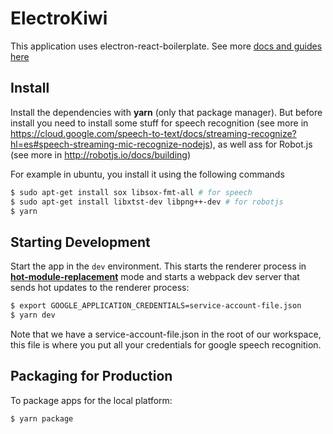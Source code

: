 # ElectroKiwi

This application uses electron-react-boilerplate.
See more [docs and guides here](https://electron-react-boilerplate.js.org/docs/installation)

## Install

Install the dependencies with **yarn** (only that package manager).
But before install you need to install some stuff for speech recognition (see more in https://cloud.google.com/speech-to-text/docs/streaming-recognize?hl=es#speech-streaming-mic-recognize-nodejs), as well ass for Robot.js (see more in http://robotjs.io/docs/building)

For example in ubuntu, you install it using the following commands

```bash
$ sudo apt-get install sox libsox-fmt-all # for speech
$ sudo apt-get install libxtst-dev libpng++-dev # for robotjs
$ yarn
```

## Starting Development

Start the app in the `dev` environment. This starts the renderer process in [**hot-module-replacement**](https://webpack.js.org/guides/hmr-react/) mode and starts a webpack dev server that sends hot updates to the renderer process:

```bash
$ export GOOGLE_APPLICATION_CREDENTIALS=service-account-file.json
$ yarn dev
```

Note that we have a service-account-file.json in the root of our workspace, this file
is where you put all your credentials for google speech recognition.

## Packaging for Production

To package apps for the local platform:

```bash
$ yarn package
```
